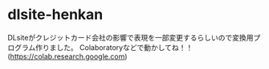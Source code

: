 # dlsite-henkan
DLsiteがクレジットカード会社の影響で表現を一部変更するらしいので変換用プログラム作りました。
Colaboratoryなどで動かしてね！！(https://colab.research.google.com)
